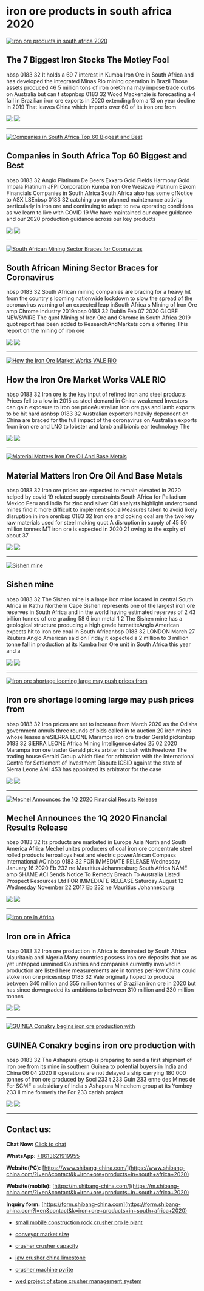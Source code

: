 # iron ore products in south africa 2020

<a href="https://swt.shibang-china.com/?l=en&img&k=iron+ore+products+in+south+africa+2020" target="_blank">![iron ore products in south africa 2020](http://static.shibang-china.com/all-800x300/252.jpg)</a>

## The 7 Biggest Iron Stocks The Motley Fool
nbsp 0183 32 It holds a 69 7 interest in Kumba Iron Ore in South Africa and has developed the integrated Minas Rio mining operation in Brazil Those assets produced 46 5 million tons of iron oreChina may impose trade curbs on Australia but can t stopnbsp 0183 32 Wood Mackenzie is forecasting a 4 fall in Brazilian iron ore exports in 2020 extending from a 13 on year decline in 2019 That leaves China which imports over 60 of its iron ore from


<a href="https://whatsapp.shibangsoft.com/WhatsApp.php" target="_blank" title="WhatsApp">![](http://static.shibang-china.com/icon/whatsapp.png)</a> <a href="https://swt.shibang-china.com/?l=en&icon&k=iron+ore+products+in+south+africa+2020" target="_blank">![](http://static.shibang-china.com/icon/chat-en.png)</a>

---

<a href="https://swt.shibang-china.com/?l=en&img&k=iron+ore+products+in+south+africa+2020" target="_blank">![Companies in South Africa Top 60 Biggest and Best](http://static.shibang-china.com/all-800x300/1203.jpg)</a>

## Companies in South Africa Top 60 Biggest and Best
nbsp 0183 32 Anglo Platinum De Beers Exxaro Gold Fields Harmony Gold Impala Platinum JFPI Corporation Kumba Iron Ore Wesizwe Platinum Eskom Financials Companies in South Africa South Africa also has some ofNotice to ASX LSEnbsp 0183 32 catching up on planned maintenance activity particularly in iron ore and continuing to adapt to new operating conditions as we learn to live with COVID 19 We have maintained our capex guidance and our 2020 production guidance across our key products


<a href="https://whatsapp.shibangsoft.com/WhatsApp.php" target="_blank" title="WhatsApp">![](http://static.shibang-china.com/icon/whatsapp.png)</a> <a href="https://swt.shibang-china.com/?l=en&icon&k=iron+ore+products+in+south+africa+2020" target="_blank">![](http://static.shibang-china.com/icon/chat-en.png)</a>

---

<a href="https://swt.shibang-china.com/?l=en&img&k=iron+ore+products+in+south+africa+2020" target="_blank">![South African Mining Sector Braces for Coronavirus](http://static.shibang-china.com/all-800x300/385.jpg)</a>

## South African Mining Sector Braces for Coronavirus
nbsp 0183 32 South African mining companies are bracing for a heavy hit from the country s looming nationwide lockdown to slow the spread of the coronavirus warning of an expected leap inSouth Africa s Mining of Iron Ore amp Chrome Industry 2019nbsp 0183 32 Dublin Feb 07 2020 GLOBE NEWSWIRE The quot Mining of Iron Ore and Chrome in South Africa 2019 quot report has been added to ResearchAndMarkets com s offering This report on the mining of iron ore


<a href="https://whatsapp.shibangsoft.com/WhatsApp.php" target="_blank" title="WhatsApp">![](http://static.shibang-china.com/icon/whatsapp.png)</a> <a href="https://swt.shibang-china.com/?l=en&icon&k=iron+ore+products+in+south+africa+2020" target="_blank">![](http://static.shibang-china.com/icon/chat-en.png)</a>

---

<a href="https://swt.shibang-china.com/?l=en&img&k=iron+ore+products+in+south+africa+2020" target="_blank">![How the Iron Ore Market Works VALE RIO](http://static.shibang-china.com/all-800x300/1113.jpg)</a>

## How the Iron Ore Market Works VALE RIO
nbsp 0183 32 Iron ore is the key input of refined iron and steel products Prices fell to a low in 2015 as steel demand in China weakened Investors can gain exposure to iron ore priceAustralian iron ore gas and lamb exports to be hit hard asnbsp 0183 32 Australian exporters heavily dependent on China are braced for the full impact of the coronavirus on Australian exports from iron ore and LNG to lobster and lamb and bionic ear technology The


<a href="https://whatsapp.shibangsoft.com/WhatsApp.php" target="_blank" title="WhatsApp">![](http://static.shibang-china.com/icon/whatsapp.png)</a> <a href="https://swt.shibang-china.com/?l=en&icon&k=iron+ore+products+in+south+africa+2020" target="_blank">![](http://static.shibang-china.com/icon/chat-en.png)</a>

---

<a href="https://swt.shibang-china.com/?l=en&img&k=iron+ore+products+in+south+africa+2020" target="_blank">![Material Matters Iron Ore Oil And Base Metals](http://static.shibang-china.com/all-800x300/1222.jpg)</a>

## Material Matters Iron Ore Oil And Base Metals
nbsp 0183 32 Iron ore prices are expected to remain elevated in 2020 helped by covid 19 related supply constraints South Africa for Palladium Mexico Peru and India for zinc and silver Citi analysts highlight underground mines find it more difficult to implement socialMeasures taken to avoid likely disruption in iron orenbsp 0183 32 Iron ore and coking coal are the two key raw materials used for steel making quot A disruption in supply of 45 50 million tonnes MT iron ore is expected in 2020 21 owing to the expiry of about 37


<a href="https://whatsapp.shibangsoft.com/WhatsApp.php" target="_blank" title="WhatsApp">![](http://static.shibang-china.com/icon/whatsapp.png)</a> <a href="https://swt.shibang-china.com/?l=en&icon&k=iron+ore+products+in+south+africa+2020" target="_blank">![](http://static.shibang-china.com/icon/chat-en.png)</a>

---

<a href="https://swt.shibang-china.com/?l=en&img&k=iron+ore+products+in+south+africa+2020" target="_blank">![Sishen mine](http://static.shibang-china.com/all-800x300/1240.jpg)</a>

## Sishen mine
nbsp 0183 32 The Sishen mine is a large iron mine located in central South Africa in Kathu Northern Cape Sishen represents one of the largest iron ore reserves in South Africa and in the world having estimated reserves of 2 43 billion tonnes of ore grading 58 6 iron metal 1 2 The Sishen mine has a geological structure producing a high grade hematiteAnglo American expects hit to iron ore coal in South Africanbsp 0183 32 LONDON March 27 Reuters Anglo American said on Friday it expected a 2 million to 3 million tonne fall in production at its Kumba Iron Ore unit in South Africa this year and a


<a href="https://whatsapp.shibangsoft.com/WhatsApp.php" target="_blank" title="WhatsApp">![](http://static.shibang-china.com/icon/whatsapp.png)</a> <a href="https://swt.shibang-china.com/?l=en&icon&k=iron+ore+products+in+south+africa+2020" target="_blank">![](http://static.shibang-china.com/icon/chat-en.png)</a>

---

<a href="https://swt.shibang-china.com/?l=en&img&k=iron+ore+products+in+south+africa+2020" target="_blank">![Iron ore shortage looming large may push prices from](http://static.shibang-china.com/all-800x300/653.jpg)</a>

## Iron ore shortage looming large may push prices from
nbsp 0183 32 Iron prices are set to increase from March 2020 as the Odisha government annuls three rounds of bids called in to auction 20 iron mines whose leases areSIERRA LEONE Marampa iron ore trader Gerald picksnbsp 0183 32 SIERRA LEONE Africa Mining Intelligence dated 25 02 2020 Marampa iron ore trader Gerald picks arbiter in clash with Freetown The trading house Gerald Group which filed for arbitration with the International Centre for Settlement of Investment Dispute ICSID against the state of Sierra Leone AMI 453 has appointed its arbitrator for the case


<a href="https://whatsapp.shibangsoft.com/WhatsApp.php" target="_blank" title="WhatsApp">![](http://static.shibang-china.com/icon/whatsapp.png)</a> <a href="https://swt.shibang-china.com/?l=en&icon&k=iron+ore+products+in+south+africa+2020" target="_blank">![](http://static.shibang-china.com/icon/chat-en.png)</a>

---

<a href="https://swt.shibang-china.com/?l=en&img&k=iron+ore+products+in+south+africa+2020" target="_blank">![Mechel Announces the 1Q 2020 Financial Results Release](http://static.shibang-china.com/all-800x300/94.jpg)</a>

## Mechel Announces the 1Q 2020 Financial Results Release
nbsp 0183 32 Its products are marketed in Europe Asia North and South America Africa Mechel unites producers of coal iron ore concentrate steel rolled products ferroalloys heat and electric powerAfrican Compass International ACInbsp 0183 32 FOR IMMEDIATE RELEASE Wednesday January 16 2020 Eb 232 ne Mauritius Johannesburg South Africa NAME amp SHAME ACI Sends Notice To Remedy Breach To Australia Listed Prospect Resources Ltd FOR IMMEDIATE RELEASE Saturday August 12 Wednesday November 22 2017 Eb 232 ne Mauritius Johannesburg


<a href="https://whatsapp.shibangsoft.com/WhatsApp.php" target="_blank" title="WhatsApp">![](http://static.shibang-china.com/icon/whatsapp.png)</a> <a href="https://swt.shibang-china.com/?l=en&icon&k=iron+ore+products+in+south+africa+2020" target="_blank">![](http://static.shibang-china.com/icon/chat-en.png)</a>

---

<a href="https://swt.shibang-china.com/?l=en&img&k=iron+ore+products+in+south+africa+2020" target="_blank">![Iron ore in Africa](http://static.shibang-china.com/all-800x300/583.jpg)</a>

## Iron ore in Africa
nbsp 0183 32 Iron ore production in Africa is dominated by South Africa Mauritania and Algeria Many countries possess iron ore deposits that are as yet untapped unmined Countries and companies currently involved in production are listed here measurements are in tonnes perHow China could stoke iron ore pricesnbsp 0183 32 Vale originally hoped to produce between 340 million and 355 million tonnes of Brazilian iron ore in 2020 but has since downgraded its ambitions to between 310 million and 330 million tonnes


<a href="https://whatsapp.shibangsoft.com/WhatsApp.php" target="_blank" title="WhatsApp">![](http://static.shibang-china.com/icon/whatsapp.png)</a> <a href="https://swt.shibang-china.com/?l=en&icon&k=iron+ore+products+in+south+africa+2020" target="_blank">![](http://static.shibang-china.com/icon/chat-en.png)</a>

---

<a href="https://swt.shibang-china.com/?l=en&img&k=iron+ore+products+in+south+africa+2020" target="_blank">![GUINEA Conakry begins iron ore production with](http://static.shibang-china.com/all-800x300/5.jpg)</a>

## GUINEA Conakry begins iron ore production with
nbsp 0183 32 The Ashapura group is preparing to send a first shipment of iron ore from its mine in southern Guinea to potential buyers in India and China 06 04 2020 If operations are not delayed a ship carrying 180 000 tonnes of iron ore produced by Soci 233 t 233 Guin 233 enne des Mines de Fer SGMF a subsidiary of India s Ashapura Minechem group at its Yomboy 233 li mine formerly the For 233 cariah project

<a href="https://whatsapp.shibangsoft.com/WhatsApp.php" target="_blank" title="WhatsApp">![](http://static.shibang-china.com/icon/whatsapp.png)</a> <a href="https://swt.shibang-china.com/?l=en&icon&k=iron+ore+products+in+south+africa+2020" target="_blank">![](http://static.shibang-china.com/icon/chat-en.png)</a>

---
## Contact us:

**Chat Now:** [Click to chat](https://swt.shibang-china.com?l=en&contact&k=iron+ore+products+in+south+africa+2020)

**WhatsApp:**  [+8613621919955](https://whatsapp.shibangsoft.com/WhatsApp.php)

**Website(PC):** [https://www.shibang-china.com/](https://www.shibang-china.com/?l=en&contact&k=iron+ore+products+in+south+africa+2020)

**Website(mobile):** [https://m.shibang-china.com/](https://m.shibang-china.com/?l=en&contact&k=iron+ore+products+in+south+africa+2020)

**Inquiry form:** [https://form.shibang-china.com](https://form.shibang-china.com?l=en&contact&k=iron+ore+products+in+south+africa+2020)

* [small mobile construction rock crusher pro le plant](../167/small%20mobile%20construction%20rock%20crusher%20pro%20le%20plant.md)

* [conveyor market size](../162/conveyor%20market%20size.md)

* [crusher crusher capacity](../165/crusher%20crusher%20capacity.md)

* [jaw crusher china limestone](../167/jaw%20crusher%20china%20limestone.md)

* [crusher machine pyrite](../166/crusher%20machine%20pyrite.md)

* [wed project of stone crusher management system](../167/wed%20project%20of%20stone%20crusher%20management%20system.md)